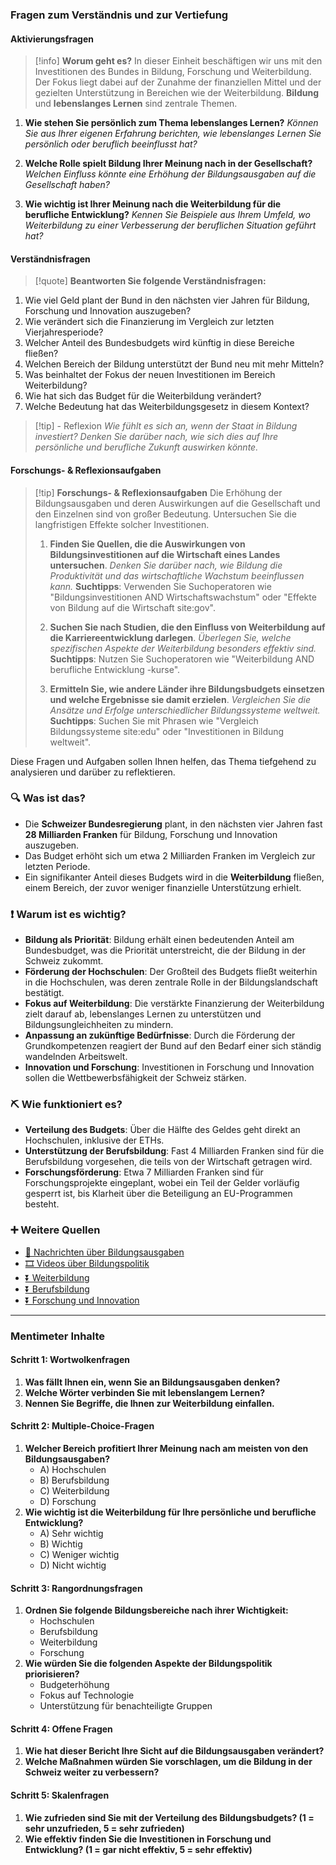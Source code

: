 ### Fragen zum Verständnis und zur Vertiefung

#### Aktivierungsfragen

> [!info] **Worum geht es?**
> In dieser Einheit beschäftigen wir uns mit den Investitionen des Bundes in Bildung, Forschung und Weiterbildung. Der Fokus liegt dabei auf der Zunahme der finanziellen Mittel und der gezielten Unterstützung in Bereichen wie der Weiterbildung. **Bildung** und **lebenslanges Lernen** sind zentrale Themen.

1. **Wie stehen Sie persönlich zum Thema lebenslanges Lernen?**
   *Können Sie aus Ihrer eigenen Erfahrung berichten, wie lebenslanges Lernen Sie persönlich oder beruflich beeinflusst hat?*

2. **Welche Rolle spielt Bildung Ihrer Meinung nach in der Gesellschaft?**
   *Welchen Einfluss könnte eine Erhöhung der Bildungsausgaben auf die Gesellschaft haben?*

3. **Wie wichtig ist Ihrer Meinung nach die Weiterbildung für die berufliche Entwicklung?**
   *Kennen Sie Beispiele aus Ihrem Umfeld, wo Weiterbildung zu einer Verbesserung der beruflichen Situation geführt hat?*

#### Verständnisfragen

> [!quote] **Beantworten Sie folgende Verständnisfragen:**
1. Wie viel Geld plant der Bund in den nächsten vier Jahren für Bildung, Forschung und Innovation auszugeben?
2. Wie verändert sich die Finanzierung im Vergleich zur letzten Vierjahresperiode?
3. Welcher Anteil des Bundesbudgets wird künftig in diese Bereiche fließen?
4. Welchen Bereich der Bildung unterstützt der Bund neu mit mehr Mitteln?
5. Was beinhaltet der Fokus der neuen Investitionen im Bereich Weiterbildung?
6. Wie hat sich das Budget für die Weiterbildung verändert?
7. Welche Bedeutung hat das Weiterbildungsgesetz in diesem Kontext?

>[!tip] - Reflexion
>*Wie fühlt es sich an, wenn der Staat in Bildung investiert? Denken Sie darüber nach, wie sich dies auf Ihre persönliche und berufliche Zukunft auswirken könnte.*

#### Forschungs- & Reflexionsaufgaben

> [!tip] **Forschungs- & Reflexionsaufgaben**
> Die Erhöhung der Bildungsausgaben und deren Auswirkungen auf die Gesellschaft und den Einzelnen sind von großer Bedeutung. Untersuchen Sie die langfristigen Effekte solcher Investitionen.
>
>1. **Finden Sie Quellen, die die Auswirkungen von Bildungsinvestitionen auf die Wirtschaft eines Landes untersuchen**.
   *Denken Sie darüber nach, wie Bildung die Produktivität und das wirtschaftliche Wachstum beeinflussen kann.*
   **Suchtipps**: Verwenden Sie Suchoperatoren wie "Bildungsinvestitionen AND Wirtschaftswachstum" oder "Effekte von Bildung auf die Wirtschaft site:gov".
>
>2. **Suchen Sie nach Studien, die den Einfluss von Weiterbildung auf die Karriereentwicklung darlegen**.
   *Überlegen Sie, welche spezifischen Aspekte der Weiterbildung besonders effektiv sind.*
   **Suchtipps**: Nutzen Sie Suchoperatoren wie "Weiterbildung AND berufliche Entwicklung -kurse".
>
>3. **Ermitteln Sie, wie andere Länder ihre Bildungsbudgets einsetzen und welche Ergebnisse sie damit erzielen**.
   *Vergleichen Sie die Ansätze und Erfolge unterschiedlicher Bildungssysteme weltweit.*
   **Suchtipps**: Suchen Sie mit Phrasen wie "Vergleich Bildungssysteme site:edu" oder "Investitionen in Bildung weltweit".

Diese Fragen und Aufgaben sollen Ihnen helfen, das Thema tiefgehend zu analysieren und darüber zu reflektieren.

### 🔍 Was ist das?

- Die **Schweizer Bundesregierung** plant, in den nächsten vier Jahren fast **28 Milliarden Franken** für Bildung, Forschung und Innovation auszugeben.
- Das Budget erhöht sich um etwa 2 Milliarden Franken im Vergleich zur letzten Periode.
- Ein signifikanter Anteil dieses Budgets wird in die **Weiterbildung** fließen, einem Bereich, der zuvor weniger finanzielle Unterstützung erhielt.

### ❗ Warum ist es wichtig?

- **Bildung als Priorität**: Bildung erhält einen bedeutenden Anteil am Bundesbudget, was die Priorität unterstreicht, die der Bildung in der Schweiz zukommt.
- **Förderung der Hochschulen**: Der Großteil des Budgets fließt weiterhin in die Hochschulen, was deren zentrale Rolle in der Bildungslandschaft bestätigt.
- **Fokus auf Weiterbildung**: Die verstärkte Finanzierung der Weiterbildung zielt darauf ab, lebenslanges Lernen zu unterstützen und Bildungsungleichheiten zu mindern.
- **Anpassung an zukünftige Bedürfnisse**: Durch die Förderung der Grundkompetenzen reagiert der Bund auf den Bedarf einer sich ständig wandelnden Arbeitswelt.
- **Innovation und Forschung**: Investitionen in Forschung und Innovation sollen die Wettbewerbsfähigkeit der Schweiz stärken.

### ⛏ Wie funktioniert es?

- **Verteilung des Budgets**: Über die Hälfte des Geldes geht direkt an Hochschulen, inklusive der ETHs.
- **Unterstützung der Berufsbildung**: Fast 4 Milliarden Franken sind für die Berufsbildung vorgesehen, die teils von der Wirtschaft getragen wird.
- **Forschungsförderung**: Etwa 7 Milliarden Franken sind für Forschungsprojekte eingeplant, wobei ein Teil der Gelder vorläufig gesperrt ist, bis Klarheit über die Beteiligung an EU-Programmen besteht.

### ➕ Weitere Quellen

- [📄 Nachrichten über Bildungsausgaben](https://www.google.com/search?q=Bildungsausgaben+Schweiz&tbm=nws)
- [🎞 Videos über Bildungspolitik](https://www.google.com/search?q=Bildungspolitik+Schweiz&tbm=vid)
- [⏬ Weiterbildung](https://www.google.com/search?q=Weiterbildung)
- [⏬ Berufsbildung](https://www.google.com/search?q=Berufsbildung)
- [⏬ Forschung und Innovation](https://www.google.com/search?q=Forschung+und+Innovation+Schweiz)

---

### Mentimeter Inhalte

#### Schritt 1: Wortwolkenfragen

1. **Was fällt Ihnen ein, wenn Sie an Bildungsausgaben denken?**
2. **Welche Wörter verbinden Sie mit lebenslangem Lernen?**
3. **Nennen Sie Begriffe, die Ihnen zur Weiterbildung einfallen.**

#### Schritt 2: Multiple-Choice-Fragen

1. **Welcher Bereich profitiert Ihrer Meinung nach am meisten von den Bildungsausgaben?**
   - A) Hochschulen
   - B) Berufsbildung
   - C) Weiterbildung
   - D) Forschung
2. **Wie wichtig ist die Weiterbildung für Ihre persönliche und berufliche Entwicklung?**
   - A) Sehr wichtig
   - B) Wichtig
   - C) Weniger wichtig
   - D) Nicht wichtig

#### Schritt 3: Rangordnungsfragen

1. **Ordnen Sie folgende Bildungsbereiche nach ihrer Wichtigkeit:**
   - Hochschulen
   - Berufsbildung
   - Weiterbildung
   - Forschung
2. **Wie würden Sie die folgenden Aspekte der Bildungspolitik priorisieren?**
   - Budgeterhöhung
   - Fokus auf Technologie
   - Unterstützung für benachteiligte Gruppen

#### Schritt 4: Offene Fragen

1. **Wie hat dieser Bericht Ihre Sicht auf die Bildungsausgaben verändert?**
2. **Welche Maßnahmen würden Sie vorschlagen, um die Bildung in der Schweiz weiter zu verbessern?**

#### Schritt 5: Skalenfragen



1. **Wie zufrieden sind Sie mit der Verteilung des Bildungsbudgets? (1 = sehr unzufrieden, 5 = sehr zufrieden)**
2. **Wie effektiv finden Sie die Investitionen in Forschung und Entwicklung? (1 = gar nicht effektiv, 5 = sehr effektiv)**